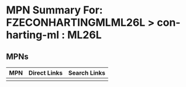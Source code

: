 



# MPN Summary For: FZECONHARTINGMLML26L > con-harting-ml : ML26L

## MPNs
  

|MPN|Direct Links|Search Links|
| :--- | :--- | :--- |
||||
